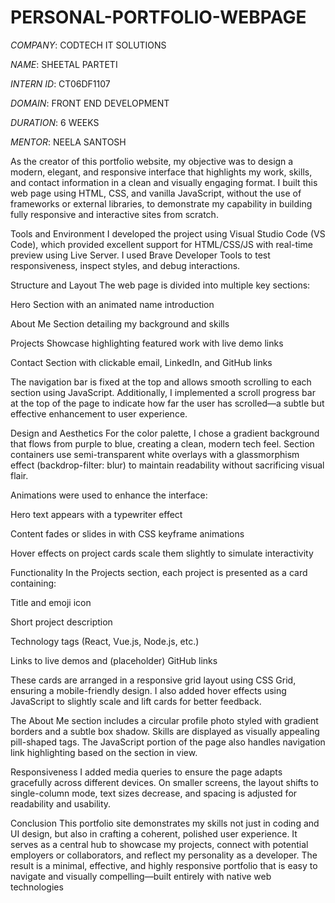 # PERSONAL-PORTFOLIO-WEBPAGE

*COMPANY*: CODTECH IT SOLUTIONS

*NAME*: SHEETAL PARTETI

*INTERN ID*: CT06DF1107

*DOMAIN*: FRONT END DEVELOPMENT

*DURATION*: 6 WEEKS

*MENTOR*: NEELA SANTOSH

As the creator of this portfolio website, my objective was to design a modern, elegant, and responsive interface that highlights my work, skills, and contact information in a clean and visually engaging format. I built this web page using HTML, CSS, and vanilla JavaScript, without the use of frameworks or external libraries, to demonstrate my capability in building fully responsive and interactive sites from scratch.

Tools and Environment
I developed the project using Visual Studio Code (VS Code), which provided excellent support for HTML/CSS/JS with real-time preview using Live Server. I used Brave Developer Tools to test responsiveness, inspect styles, and debug interactions.

Structure and Layout
The web page is divided into multiple key sections:

Hero Section with an animated name introduction

About Me Section detailing my background and skills

Projects Showcase highlighting featured work with live demo links

Contact Section with clickable email, LinkedIn, and GitHub links

The navigation bar is fixed at the top and allows smooth scrolling to each section using JavaScript. Additionally, I implemented a scroll progress bar at the top of the page to indicate how far the user has scrolled—a subtle but effective enhancement to user experience.

Design and Aesthetics
For the color palette, I chose a gradient background that flows from purple to blue, creating a clean, modern tech feel. Section containers use semi-transparent white overlays with a glassmorphism effect (backdrop-filter: blur) to maintain readability without sacrificing visual flair.

Animations were used to enhance the interface:

Hero text appears with a typewriter effect

Content fades or slides in with CSS keyframe animations

Hover effects on project cards scale them slightly to simulate interactivity

Functionality
In the Projects section, each project is presented as a card containing:

Title and emoji icon

Short project description

Technology tags (React, Vue.js, Node.js, etc.)

Links to live demos and (placeholder) GitHub links

These cards are arranged in a responsive grid layout using CSS Grid, ensuring a mobile-friendly design. I also added hover effects using JavaScript to slightly scale and lift cards for better feedback.

The About Me section includes a circular profile photo styled with gradient borders and a subtle box shadow. Skills are displayed as visually appealing pill-shaped tags. The JavaScript portion of the page also handles navigation link highlighting based on the section in view.

Responsiveness
I added media queries to ensure the page adapts gracefully across different devices. On smaller screens, the layout shifts to single-column mode, text sizes decrease, and spacing is adjusted for readability and usability.

Conclusion
This portfolio site demonstrates my skills not just in coding and UI design, but also in crafting a coherent, polished user experience. It serves as a central hub to showcase my projects, connect with potential employers or collaborators, and reflect my personality as a developer. The result is a minimal, effective, and highly responsive portfolio that is easy to navigate and visually compelling—built entirely with native web technologies

